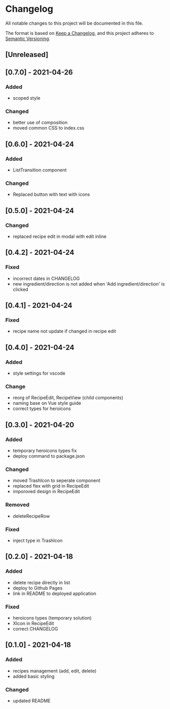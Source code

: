 # Changelog

All notable changes to this project will be documented in this file.

The format is based on [Keep a Changelog](https://keepachangelog.com/en/1.0.0/),
and this project adheres to [Semantic Versioning](https://semver.org/spec/v2.0.0.html).

## [Unreleased]

## [0.7.0] - 2021-04-26

### Added

- scoped style

### Changed

- better use of composition
- moved common CSS to index.css

## [0.6.0] - 2021-04-24

### Added

- ListTransition component

### Changed

- Replaced button with text with icons

## [0.5.0] - 2021-04-24

### Changed

- replaced recipe edit in modal with edit inline

## [0.4.2] - 2021-04-24

### Fixed

- incorrect dates in CHANGELOG
- new ingredient/direction is not added when 'Add ingredient/direction' is clicked

## [0.4.1] - 2021-04-24

### Fixed

- recipe name not update if changed in recipe edit

## [0.4.0] - 2021-04-24

### Added

- style settings for vscode

### Change

- reorg of RecipeEdit, RecipeView (child components)
- naming base on Vue style guide
- correct types for heroicons

## [0.3.0] - 2021-04-20

### Added

- temporary heroicons types fix
- deploy command to package.json

### Changed

- moved TrashIcon to seperate component
- replaced flex with grid in RecipeEdit
- imporoved design in RecipeEdit

### Removed

- deleteRecipeRow

### Fixed

- inject type in TrashIcon

## [0.2.0] - 2021-04-18

### Added

- delete recipe directly in list
- deploy to Github Pages
- link in README to deployed application

### Fixed

- heroicons types (temporary solution)
- XIcon in RecipeEdit
- correct CHANGELOG

## [0.1.0] - 2021-04-18

### Added

- recipes management (add, edit, delete)
- added basic styling

### Changed

- updated README
